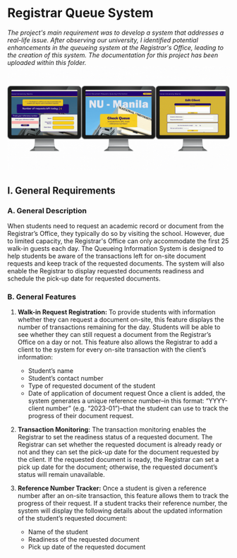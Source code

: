 # Registrar Queue System
_The project's main requirement was to develop a system that addresses a real-life issue. After observing our university, I identified potential enhancements in the queueing system at the Registrar's Office, leading to the creation of this system. The documentation for this project has been uploaded within this folder._
![](https://github.com/neomdavid/National-University---BSIT-MWA/blob/main/First%20Year/Third%20Term/RegistrarQueueGIF.gif)
## I. General Requirements

### A. General Description
When students need to request an academic record or document from the Registrar’s Office, they typically do so by visiting the school. However, due to limited capacity, the Registrar's Office can only accommodate the first 25 walk-in guests each day. The Queueing Information System is designed to help students be aware of the transactions left for on-site document requests and keep track of the requested documents. The system will also enable the Registrar to display requested documents readiness and schedule the pick-up date for requested documents.

### B. General Features

1. **Walk-in Request Registration:**
    To provide students with information whether they can request a document on-site, this feature displays the number of transactions remaining for the day. Students will be able to see whether they can still request a document from the Registrar’s Office on a day or not. This feature also allows the Registrar to add a client to the system for every on-site transaction with the client’s information:
    - Student’s name
    - Student’s contact number
    - Type of requested document of the student
    - Date of application of document request
    Once a client is added, the system generates a unique reference number–in this format: “YYYY-client number” (e.g. “2023-01”)–that the student can use to track the progress of their document request.

2. **Transaction Monitoring:**
    The transaction monitoring enables the Registrar to set the readiness status of a requested document. The Registrar can set whether the requested document is already ready or not and they can set the pick-up date for the document requested by the client. If the requested document is ready, the Registrar can set a pick up date for the document; otherwise, the requested document’s status will remain unavailable.

3. **Reference Number Tracker:**
    Once a student is given a reference number after an on-site transaction, this feature allows them to track the progress of their request. If a student tracks their reference number, the system will display the following details about the updated information of the student’s requested document:
    - Name of the student
    - Readiness of the requested document
    - Pick up date of the requested document



